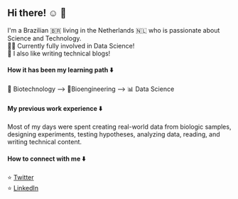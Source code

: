 ## Hi there! :relaxed: 👋
I'm a Brazilian :brazil: living in the Netherlands :netherlands: who is passionate about Science and Technology.  
:woman_technologist: Currently fully involved in Data Science!  
:book: I also like writing technical blogs!  

#### How it has been my learning path :arrow_down:
:dna: Biotechnology --> :microscope:Bioengineering --> :bar_chart: Data Science  

#### My previous work experience :arrow_down:
Most of my days were spent creating real-world data from biologic samples, designing experiments, testing hypotheses, analyzing data, reading, and writing technical content.

#### How to connect with me :arrow_down:  
:star: [Twitter](https://twitter.com/cmbernardi_)  
:star: [LinkedIn](https://www.linkedin.com/in/camila-bernardi/) 
